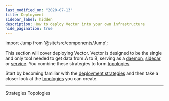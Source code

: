```yaml
---
last_modified_on: "2020-07-13"
title: Deployment
sidebar_label: hidden
description: How to deploy Vector into your own infrastructure
hide_pagination: true
---
```


import Jump from '@site/src/components/Jump';

This section will cover deploying Vector. Vector is designed to be the single
and only tool needed to get data from A to B, serving as a
[daemon][docs.strategies#daemon], [sidecar][docs.strategies#sidecar], or
[service][docs.strategies#service]. You combine these strategies to form
[topologies][docs.topologies].

Start by becoming familiar with the [deployment strategies][docs.strategies]
and then take a closer look at the [topologies][docs.topologies] you can create.

---

<Jump to="/docs/setup/deployment/strategies/">Strategies</Jump>
<Jump to="/docs/setup/deployment/topologies/">Topologies</Jump>

[docs.strategies#daemon]: /docs/setup/deployment/strategies/#daemon
[docs.strategies#service]: /docs/setup/deployment/strategies/#service
[docs.strategies#sidecar]: /docs/setup/deployment/strategies/#sidecar
[docs.strategies]: /docs/setup/deployment/strategies/
[docs.topologies]: /docs/setup/deployment/topologies/
